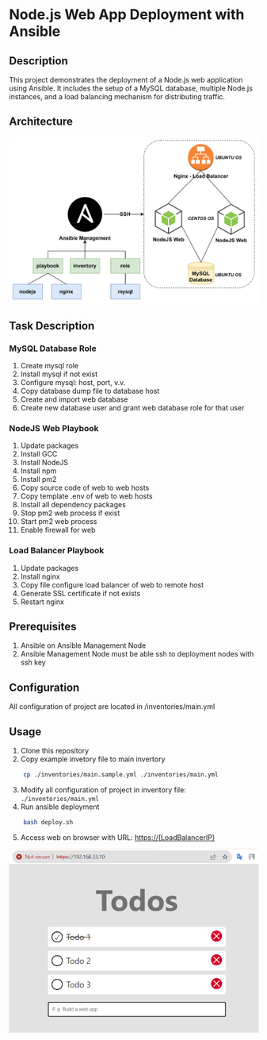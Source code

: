 # Node.js Web App Deployment with Ansible

## Description
This project demonstrates the deployment of a Node.js web application using Ansible. It includes the setup of a MySQL database, multiple Node.js instances, and a load balancing mechanism for distributing traffic.

## Architecture
![Ansible NodeJS deploy Architecture](./files/images/AnsibleWebDeployArchitecture.png "Ansible NodeJS deploy Architecture")

## Task Description
### MySQL Database Role
1. Create mysql role
2. Install mysql if not exist
3. Configure mysql: host, port, v.v.
4. Copy database dump file to database host
5. Create and import web database
6. Create new database user and grant web database role for that user

### NodeJS Web Playbook
1. Update packages
2. Install GCC
3. Install NodeJS
4. Install npm
5. Install pm2
6. Copy source code of web to web hosts
5. Copy template .env of web to web hosts
6. Install all dependency packages
6. Stop pm2 web process if exist
7. Start pm2 web process
8. Enable firewall for web

### Load Balancer Playbook
1. Update packages
2. Install nginx
3. Copy file configure load balancer of web to remote host
4. Generate SSL certificate if not exists
5. Restart nginx

## Prerequisites
1. Ansible on Ansible Management Node
2. Ansible Management Node must be able ssh to deployment nodes with ssh key


## Configuration
All configuration of project are located in /inventories/main.yml


## Usage
1. Clone this repository
2. Copy example invetory file to main invertory
```bash
    cp ./inventories/main.sample.yml ./inventories/main.yml
```
3. Modify all configuration of project in inventory file: ``./inventories/main.yml``
4. Run ansible deployment
```bash
    bash deploy.sh
```
5. Access web on browser with URL: [https://(LoadBalancerIP)](https://(LoadBalancerIP))

![Web UI](./files/images/WebUI.png "Web UI")